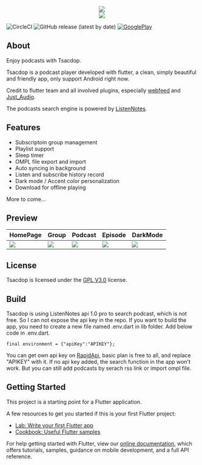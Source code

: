 
<p align="center">
<img src="https://raw.githubusercontent.com/stonega/tsacdop/master/android/app/src/main/res/mipmap-xhdpi/ic_notification.png" art = "Logo"/>
</br>
<img src="https://raw.githubusercontent.com/stonega/tsacdop/master/android/app/src/main/res/mipmap-xhdpi/text.png" art = "Tsacdop"/>
</p>

![CircleCI](https://img.shields.io/circleci/build/github/stonega/tsacdop?token=efe1331861e017144f2abb363acd95197e436dad)
![GitHub release (latest by date)](https://img.shields.io/github/v/release/stonega/tsacdop)
[![GooglePlay](https://img.shields.io/badge/Google-PlayStore-%2323CCC6)](https://play.google.com/store/apps/details?id=com.stonegate.tsacdop)


## About
Enjoy podcasts with Tsacdop.

Tsacdop is a podcast player developed with flutter, a clean, simply beautiful and friendly app, only support Android right now. 

Credit to flutter team and  all involved plugins, especially [webfeed](https://github.com/witochandra/webfeed) and [Just_Audio](https://pub.dev/packages/just_audio).

The podcasts search engine is powered by [ListenNotes](https://listennotes.com).

## Features
* Subscriptoin group management
* Playlist support
* Sleep timer
* OMPL file export and import
* Auto syncing in background
* Listen and subscribe history record
* Dark mode / Accent color personalization
* Download for offline playing 

More to come...

## Preview
HomePage | Group | Podcast | Episode |DarkMode
-------|--------|--------|------| ----
<img src="https://raw.githubusercontent.com/stonega/tsacdop/master/preview/1585893838840.png" art = "HomePage"/>|<img src="https://raw.githubusercontent.com/stonega/tsacdop/master/preview/1585894051734.png" art = "Groups"/>|<img src="https://raw.githubusercontent.com/stonega/tsacdop/master/preview/1585893877702.png" art = "Podcast"/>|<img src="https://raw.githubusercontent.com/stonega/tsacdop/master/preview/1585896237809.png" art = "Episode"/>|<img src="https://raw.githubusercontent.com/stonega/tsacdop/master/preview/1585893920721.png" art = "DarkMode"/>|

## License

Tsacdop is licensed under the [GPL V3.0](https://github.com/stonega/tsacdop/blob/master/LICENSE) license.

## Build

Tsacdop is using ListenNotes api 1.0 pro to search podcast, which is not free. So I can not expose the api key in the repo.
If you want to build the app, you need to create a new file named .env.dart in lib folder. Add below code in .env.dart.

```
final environment = {"apiKey":"APIKEY"};
```

You can get own api key on [RapidApi](https://rapidapi.com/listennotes/api/listennotes), basic plan is free to all, and replace "APIKEY" with it.
If no api key added, the search function in the app won't work. But you can still add podcasts by serach rss link or import ompl file.

## Getting Started

This project is a starting point for a Flutter application.

A few resources to get you started if this is your first Flutter project:

- [Lab: Write your first Flutter app](https://flutter.dev/docs/get-started/codelab)
- [Cookbook: Useful Flutter samples](https://flutter.dev/docs/cookbook)

For help getting started with Flutter, view our
[online documentation](https://flutter.dev/docs), which offers tutorials,
samples, guidance on mobile development, and a full API reference.
